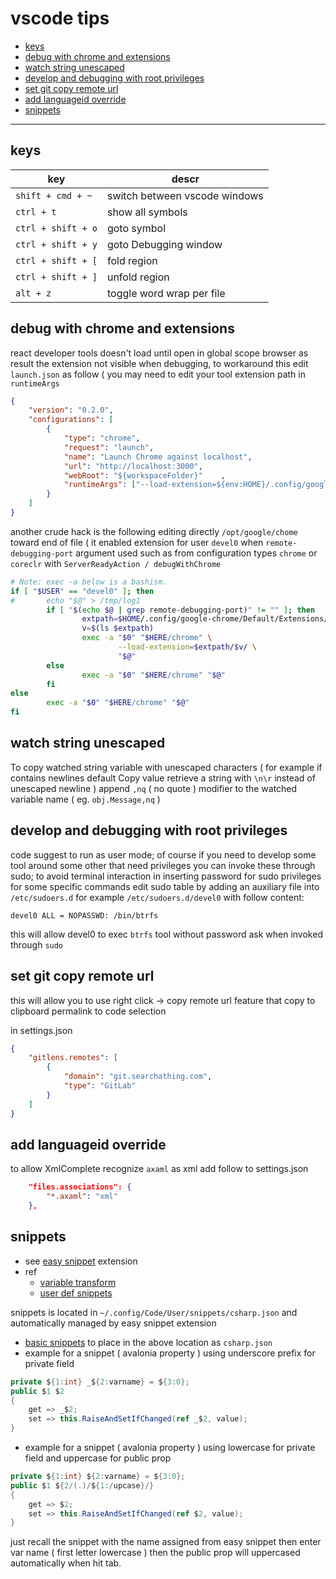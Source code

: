 # vscode tips

<!-- TOC -->
* [keys](#keys)
* [debug with chrome and extensions](#debug-with-chrome-and-extensions)
* [watch string unescaped](#watch-string-unescaped)
* [develop and debugging with root privileges](#develop-and-debugging-with-root-privileges)
* [set git copy remote url](#set-git-copy-remote-url)
* [add languageid override](#add-languageid-override)
* [snippets](#snippets)
<!-- TOCEND -->

<hr/>

## keys

| key | descr |
|---|---|
| `shift + cmd + ~` | switch between vscode windows |
| `ctrl + t` | show all symbols |
| `ctrl + shift + o` | goto symbol |
| `ctrl + shift + y` | goto Debugging window |
| `ctrl + shift + [` | fold region |
| `ctrl + shift + ]` | unfold region |
| `alt + z` | toggle word wrap per file |

## debug with chrome and extensions

react developer tools doesn't load until open in global scope browser as result the extension not visible when debugging, to workaround this edit `launch.json` as follow ( you may need to edit your tool extension path in `runtimeArgs`

```json
{   
    "version": "0.2.0",
    "configurations": [                
        {
            "type": "chrome",
            "request": "launch",
            "name": "Launch Chrome against localhost",
            "url": "http://localhost:3000",
            "webRoot": "${workspaceFolder}"    ,
            "runtimeArgs": ["--load-extension=${env:HOME}/.config/google-chrome/Default/Extensions/fmkadmapgofadopljbjfkapdkoienihi/4.2.0_0/"]
        }
    ]
}
```

another crude hack is the following editing directly `/opt/google/chome` toward end of file ( it enabled extension for user `devel0` when `remote-debugging-port` argument used such as from configuration types `chrome` or `coreclr` with `ServerReadyAction / debugWithChrome`

```sh
# Note: exec -a below is a bashism.
if [ "$USER" == "devel0" ]; then
#       echo "$@" > /tmp/log1
        if [ "$(echo $@ | grep remote-debugging-port)" != "" ]; then                
                extpath=$HOME/.config/google-chrome/Default/Extensions/fmkadmapgofadopljbjfkapdkoienihi
                v=$(ls $extpath)
                exec -a "$0" "$HERE/chrome" \
                        --load-extension=$extpath/$v/ \
                        "$@"
        else
                exec -a "$0" "$HERE/chrome" "$@"
        fi
else
        exec -a "$0" "$HERE/chrome" "$@"
fi
```

## watch string unescaped

To copy watched string variable with unescaped characters ( for example if contains newlines default Copy value retrieve a string with `\n\r` instead of unescaped newline ) append `,nq` ( no quote ) modifier to the watched variable name ( eg. `obj.Message,nq` )

## develop and debugging with root privileges

code suggest to run as user mode; of course if you need to develop some tool around some other that need privileges you can invoke these through sudo; to avoid terminal interaction in inserting password for sudo privileges for some specific commands edit sudo table by adding an auxiliary file into `/etc/sudoers.d` for example `/etc/sudoers.d/devel0` with follow content:

```
devel0 ALL = NOPASSWD: /bin/btrfs
```

this will allow devel0 to exec `btrfs` tool without password ask when invoked through `sudo`

## set git copy remote url

this will allow you to use right click -> copy remote url feature that copy to clipboard permalink to code selection

in settings.json

```json
{
    "gitlens.remotes": [
        {
            "domain": "git.searchathing.com",
            "type": "GitLab"
        }
    ]
}
```

## add languageid override

to allow XmlComplete recognize `axaml` as xml add follow to settings.json

```json
    "files.associations": {
        "*.axaml": "xml"
    },
```

## snippets

- see [easy snippet](https://marketplace.visualstudio.com/items?itemName=inu1255.easy-snippet) extension
- ref
    - [variable transform](https://code.visualstudio.com/docs/editor/userdefinedsnippets#_variable-transforms)
    - [user def snippets](https://code.visualstudio.com/docs/editor/userdefinedsnippets)

snippets is located in `~/.config/Code/User/snippets/csharp.json` and automatically managed by easy snippet extension

- [basic snippets](vscode-snippets-csharp.json) to place in the above location as `csharp.json`
- example for a snippet ( avalonia property ) using underscore prefix for private field

```csharp
private ${1:int} _${2:varname} = ${3:0};
public $1 $2
{
    get => _$2;
    set => this.RaiseAndSetIfChanged(ref _$2, value);
}
```

- example for a snippet ( avalonia property ) using lowercase for private field and uppercase for public prop

```csharp
private ${1:int} ${2:varname} = ${3:0};
public $1 ${2/(.)/${1:/upcase}/}
{
    get => $2;
    set => this.RaiseAndSetIfChanged(ref $2, value);
}
```

just recall the snippet with the name assigned from easy snippet then enter var name ( first letter lowercase ) then the public prop will uppercased automatically when hit tab.
